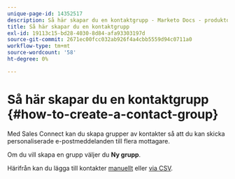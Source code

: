 ```yaml
---
unique-page-id: 14352517
description: Så här skapar du en kontaktgrupp - Marketo Docs - produktdokumentation
title: Så här skapar du en kontaktgrupp
exl-id: 19113c15-bd28-4030-8d84-afa93303197d
source-git-commit: 2671ec00fcc032ab926f4a4cbb5559d94c0711a0
workflow-type: tm+mt
source-wordcount: '58'
ht-degree: 0%

---
```


# Så här skapar du en kontaktgrupp {#how-to-create-a-contact-group}

Med Sales Connect kan du skapa grupper av kontakter så att du kan skicka personaliserade e-postmeddelanden till flera mottagare.

Om du vill skapa en grupp väljer du **Ny grupp**.

Härifrån kan du lägga till kontakter [manuellt](/help/marketo/product-docs/marketo-sales-connect/people/managing-contacts/creating-and-deleting-contacts.md) eller [via CSV](/help/marketo/product-docs/marketo-sales-connect/people/managing-contacts/import-contacts-via-csv.md).
